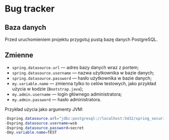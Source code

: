 # Bug tracker

## Baza danych

Przed uruchomieniem projektu przygotuj pustą bazę danych PostgreSQL.

## Zmienne

- `spring.datasource.url` — adres bazy danych wraz z portem;
- `spring.datasource.username` — nazwa użytkownika w bazie danych;
- `spring.datasource.password` — hasło użytkownika w bazie danych;
- `my.variable.name` — zmienna tylko to celów testowych, jako przykład użycia w kodzie (`Bootstrap.java`);
- `my.admin.username` — login głównego administratora;
- `my.admin.password` — hasło administratora.

Przykład użycia jako argumenty JVM:

```java
-Dspring.datasource.url="jdbc:postgresql://localhost:5432/spring_security_demo" 
-Dspring.datasource.username=wsb
-Dspring.datasource.password=secret
-Dmy.variable.name=TEST
```
